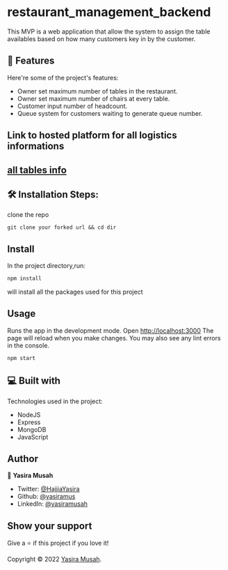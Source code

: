 # restaurant_management_backend

<p id="description">This MVP is a web application that allow the system to assign the table availables based on how many customers key in by the customer.</p>

<h2>🧐 Features</h2>

Here're some of the project's features:
- Owner set maximum number of tables in the restaurant.
- Owner set maximum number of chairs at every table.
- Customer input number of headcount.
- Queue system for customers waiting to generate queue number.

<h2>Link to hosted platform for all logistics informations<h2>
  
<a href="https://restaturant-mangement-system-backend.onrender.com/getTableInfo" target="_blank">all tables info</a>
  
<h2>🛠️ Installation Steps:</h2>

<p>clone the repo</p>

```
git clone your forked url && cd dir
```

## Install
<p>In the project directory,run:</p>

```sh
npm install
```
<p>will install all the packages used for this project</p>

## Usage

  <p>Runs the app in the development mode. Open <a href="http://localhost:3000" target="_blank">http://localhost:3000</a> 
    The page will reload when you make changes. You may also see any lint errors in the console.
  </p>

```sh
npm start
```

<h2>💻 Built with</h2>

Technologies used in the project:

- NodeJS
- Express
- MongoDB
- JavaScript

## Author

👤 **Yasira Musah**

* Twitter: [@HajjiaYasira](https://twitter.com/HajjiaYasira)
* Github: [@yasiramus](https://github.com/yasiramus)
* LinkedIn: [@yasiramusah](https://linkedin.com/in/yasiramusah)

## Show your support

Give a ⭐️ if this project if you love  it!

Copyright © 2022 [Yasira Musah](https://github.com/yasiramus).